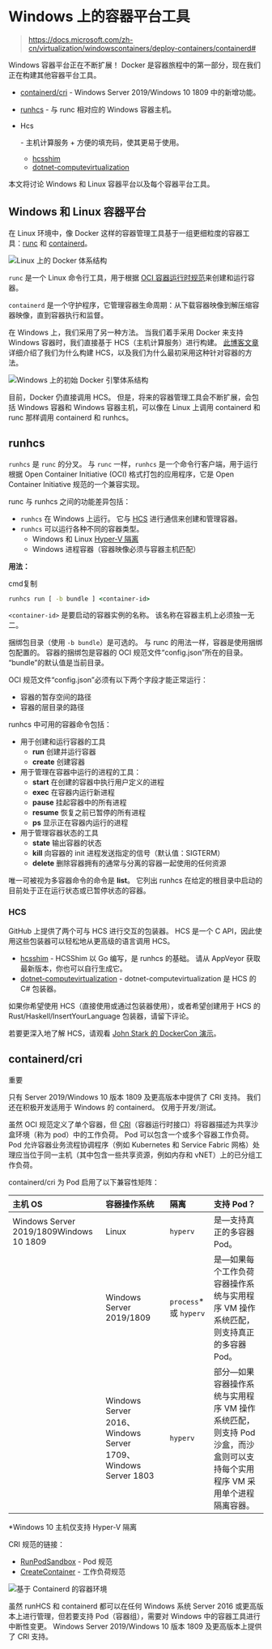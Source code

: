 # Windows 上的容器平台工具

> https://docs.microsoft.com/zh-cn/virtualization/windowscontainers/deploy-containers/containerd#



Windows 容器平台正在不断扩展！ Docker 是容器旅程中的第一部分，现在我们正在构建其他容器平台工具。

- [containerd/cri](https://github.com/containerd/cri) - Windows Server 2019/Windows 10 1809 中的新增功能。

- [runhcs](https://github.com/Microsoft/hcsshim/tree/master/cmd/runhcs) - 与 runc 相对应的 Windows 容器主机。

- Hcs

  \- 主机计算服务 + 方便的填充码，使其更易于使用。

  - [hcsshim](https://github.com/microsoft/hcsshim)
  - [dotnet-computevirtualization](https://github.com/microsoft/dotnet-computevirtualization)

本文将讨论 Windows 和 Linux 容器平台以及每个容器平台工具。

## Windows 和 Linux 容器平台

在 Linux 环境中，像 Docker 这样的容器管理工具基于一组更细粒度的容器工具：[runc](https://github.com/opencontainers/runc) 和 [containerd](https://containerd.io/)。

![Linux 上的 Docker 体系结构](https://docs.microsoft.com/zh-cn/virtualization/windowscontainers/deploy-containers/media/docker-on-linux.png)

`runc` 是一个 Linux 命令行工具，用于根据 [OCI 容器运行时规范](https://github.com/opencontainers/runtime-spec)来创建和运行容器。

`containerd` 是一个守护程序，它管理容器生命周期：从下载容器映像到解压缩容器映像，直到容器执行和监督。

在 Windows 上，我们采用了另一种方法。 当我们着手采用 Docker 来支持 Windows 容器时，我们直接基于 HCS（主机计算服务）进行构建。 [此博客文章](https://techcommunity.microsoft.com/t5/Containers/Introducing-the-Host-Compute-Service-HCS/ba-p/382332)详细介绍了我们为什么构建 HCS，以及我们为什么最初采用这种针对容器的方法。

![Windows 上的初始 Docker 引擎体系结构](https://docs.microsoft.com/zh-cn/virtualization/windowscontainers/deploy-containers/media/hcs.png)

目前，Docker 仍直接调用 HCS。 但是，将来的容器管理工具会不断扩展，会包括 Windows 容器和 Windows 容器主机，可以像在 Linux 上调用 containerd 和 runc 那样调用 containerd 和 runhcs。

## runhcs

`runhcs` 是 `runc` 的分叉。 与 `runc` 一样，`runhcs` 是一个命令行客户端，用于运行根据 Open Container Initiative (OCI) 格式打包的应用程序，它是 Open Container Initiative 规范的一个兼容实现。

runc 与 runhcs 之间的功能差异包括：

- `runhcs` 在 Windows 上运行。 它与 [HCS](https://docs.microsoft.com/zh-cn/virtualization/windowscontainers/deploy-containers/containerd#hcs) 进行通信来创建和管理容器。
- `runhcs` 可以运行各种不同的容器类型。
  - Windows 和 Linux [Hyper-V 隔离](https://docs.microsoft.com/zh-cn/virtualization/windowscontainers/manage-containers/hyperv-container)
  - Windows 进程容器（容器映像必须与容器主机匹配）

**用法：**

cmd复制

```cmd
runhcs run [ -b bundle ] <container-id>
```

`<container-id>` 是要启动的容器实例的名称。 该名称在容器主机上必须独一无二。

捆绑包目录（使用 `-b bundle`）是可选的。 与 runc 的用法一样，容器是使用捆绑包配置的。 容器的捆绑包是容器的 OCI 规范文件“config.json”所在的目录。 “bundle”的默认值是当前目录。

OCI 规范文件“config.json”必须有以下两个字段才能正常运行：

- 容器的暂存空间的路径
- 容器的层目录的路径

runhcs 中可用的容器命令包括：

- 用于创建和运行容器的工具
  - **run** 创建并运行容器
  - **create** 创建容器
- 用于管理在容器中运行的进程的工具：
  - **start** 在创建的容器中执行用户定义的进程
  - **exec** 在容器内运行新进程
  - **pause** 挂起容器中的所有进程
  - **resume** 恢复之前已暂停的所有进程
  - **ps** 显示正在容器内运行的进程
- 用于管理容器状态的工具
  - **state** 输出容器的状态
  - **kill** 向容器的 init 进程发送指定的信号（默认值：SIGTERM）
  - **delete** 删除容器拥有的通常与分离的容器一起使用的任何资源

唯一可被视为多容器命令的命令是 **list**。 它列出 runhcs 在给定的根目录中启动的目前处于正在运行状态或已暂停状态的容器。

### HCS

GitHub 上提供了两个可与 HCS 进行交互的包装器。 HCS 是一个 C API，因此使用这些包装器可以轻松地从更高级的语言调用 HCS。

- [hcsshim](https://github.com/microsoft/hcsshim) - HCSShim 以 Go 编写，是 runhcs 的基础。 请从 AppVeyor 获取最新版本，你也可以自行生成它。
- [dotnet-computevirtualization](https://github.com/microsoft/dotnet-computevirtualization) - dotnet-computevirtualization 是 HCS 的 C# 包装器。

如果你希望使用 HCS（直接使用或通过包装器使用），或者希望创建用于 HCS 的 Rust/Haskell/InsertYourLanguage 包装器，请留下评论。

若要更深入地了解 HCS，请观看 [John Stark 的 DockerCon 演示](https://www.youtube.com/watch?v=85nCF5S8Qok)。

## containerd/cri

 重要

只有 Server 2019/Windows 10 版本 1809 及更高版本中提供了 CRI 支持。 我们还在积极开发适用于 Windows 的 containerd。 仅用于开发/测试。

虽然 OCI 规范定义了单个容器，但 [CRI](https://github.com/kubernetes/kubernetes/blob/master/pkg/kubelet/apis/cri/runtime/v1alpha2/api.proto)（容器运行时接口）将容器描述为共享沙盒环境（称为 pod）中的工作负荷。 Pod 可以包含一个或多个容器工作负荷。 Pod 允许容器业务流程协调程序（例如 Kubernetes 和 Service Fabric 网格）处理应当位于同一主机（其中包含一些共享资源，例如内存和 vNET）上的已分组工作负荷。

containerd/cri 为 Pod 启用了以下兼容性矩阵：

| 主机 OS                                 | 容器操作系统                                                 | 隔离                   | 支持 Pod？                                                   |
| :-------------------------------------- | :----------------------------------------------------------- | :--------------------- | :----------------------------------------------------------- |
| Windows Server 2019/1809Windows 10 1809 | Linux                                                        | `hyperv`               | 是—支持真正的多容器 Pod。                                    |
|                                         | Windows Server 2019/1809                                     | `process`* 或 `hyperv` | 是—如果每个工作负荷容器操作系统与实用程序 VM 操作系统匹配，则支持真正的多容器 Pod。 |
|                                         | Windows Server 2016、 Windows Server 1709、 Windows Server 1803 | `hyperv`               | 部分—如果容器操作系统与实用程序 VM 操作系统匹配，则支持 Pod 沙盒，而沙盒则可以支持每个实用程序 VM 采用单个进程隔离容器。 |

*Windows 10 主机仅支持 Hyper-V 隔离

CRI 规范的链接：

- [RunPodSandbox](https://github.com/kubernetes/kubernetes/blob/master/pkg/kubelet/apis/cri/runtime/v1alpha2/api.proto#L24) - Pod 规范
- [CreateContainer](https://github.com/kubernetes/kubernetes/blob/master/pkg/kubelet/apis/cri/runtime/v1alpha2/api.proto#L47) - 工作负荷规范

![基于 Containerd 的容器环境](https://docs.microsoft.com/zh-cn/virtualization/windowscontainers/deploy-containers/media/containerd-platform.png)

虽然 runHCS 和 containerd 都可以在任何 Windows 系统 Server 2016 或更高版本上进行管理，但若要支持 Pod（容器组），需要对 Windows 中的容器工具进行中断性变更。 Windows Server 2019/Windows 10 版本 1809 及更高版本上提供了 CRI 支持。